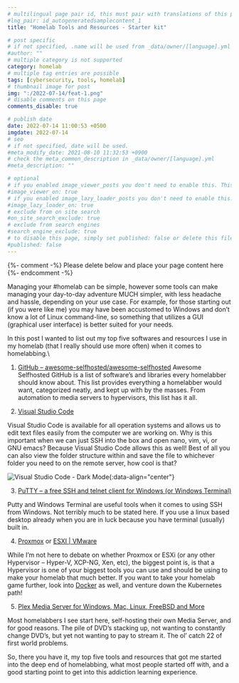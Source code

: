 ```yaml
---
# multilingual page pair id, this must pair with translations of this page. (This name must be unique)
#lng_pair: id_autogeneratedsamplecontent_1
title: "Homelab Tools and Resources - Starter kit"

# post specific
# if not specified, .name will be used from _data/owner/[language].yml
#author: ""
# multiple category is not supported
category: homelab
# multiple tag entries are possible
tags: [cybersecurity, tools, homelab]
# thumbnail image for post
img: ":/2022-07-14/feat-1.png"
# disable comments on this page
comments_disable: true

# publish date
date: 2022-07-14 11:00:53 +0500
imgdate: 2022-07-14
# seo
# if not specified, date will be used.
#meta_modify_date: 2021-08-10 11:32:53 +0900
# check the meta_common_description in _data/owner/[language].yml
#meta_description: ""

# optional
# if you enabled image_viewer_posts you don't need to enable this. This is only if image_viewer_posts = false
#image_viewer_on: true
# if you enabled image_lazy_loader_posts you don't need to enable this. This is only if image_lazy_loader_posts = false
#image_lazy_loader_on: true
# exclude from on site search
#on_site_search_exclude: true
# exclude from search engines
#search_engine_exclude: true
# to disable this page, simply set published: false or delete this file
#published: false
---
```


{%- comment -%} Please delete below and place your page content here {%- endcomment -%}

Managing your #homelab can be simple, however some tools can make managing your day-to-day adventure MUCH simpler, with less headache and hassle, depending on your use case. For example, for those starting out (if you were like me) you may have been accustomed to Windows and don’t know a lot of Linux command-line, so something that utilizes a GUI (graphical user interface) is better suited for your needs.

In this post I wanted to list out my top five softwares and resources I use in my homelab (that I really should use more often) when it comes to homelabbing.\

1. [GitHub – awesome-selfhosted/awesome-selfhosted](https://github.com/awesome-selfhosted/awesome-selfhosted)
Awesome Selfhosted GitHub is a list of software’s and libraries every homelabber should know about. This list provides everything a homelabber would want, categorized neatly, and kept up with by the masses. From automation to media servers to hypervisors, this list has it all.

2. [Visual Studio Code](https://code.visualstudio.com/)

Visual Studio Code is available for all operation systems and allows us to edit text files easily from the computer we are working on. Why is this important when we can just SSH into the box and open nano, vim, vi, or GNU emacs? Because Visual Studio Code allows this as well! Best of all you can also view the folder structure within and save the file to whichever folder you need to on the remote server, how cool is that?

![Visual Studio Code - Dark Mode](:/{{page.imgdate}}/2.png){:data-align="center"}

3. [PuTTY – a free SSH and telnet client for Windows (or Windows Terminal)](https://putty.org/)

Putty and Windows Terminal are useful tools when it comes to using SSH from Windows. Not terribly much to be stated here. If you use a linux based desktop already when you are in luck because you have terminal (usually) built in.

4. [Proxmox](https://www.proxmox.com/en/) or [ESXI | VMware](https://www.vmware.com/products/esxi-and-esx.html)

While I’m not here to debate on whether Proxmox or ESXi (or any other Hypervisor – Hyper-V, XCP-NG, Xen, etc), the biggest point is, is that a Hypervisor is one of your biggest tools you can use and should be using to make your homelab that much better. If you want to take your homelab game further, look into [Docker](https://www.docker.com/) as well, and venture down the Kubernetes path!

5. [Plex Media Server for Windows, Mac, Linux, FreeBSD and More](https://www.plex.tv/media-server-downloads/)

Most homelabbers I see start here, self-hosting their own Media Server, and for good reasons. The pile of DVD’s stacking up, not wanting to constantly change DVD’s, but yet not wanting to pay to stream it. The ol’ catch 22 of first world problems.

So, there you have it, my top five tools and resources that got me started into the deep end of homelabbing, what most people started off with, and a good starting point to get into this addiction learning experience.



